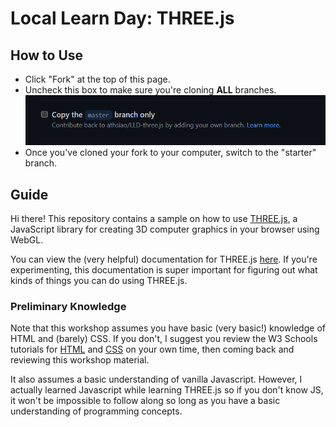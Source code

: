# Local Learn Day: THREE.js

## How to Use
- Click "Fork" at the top of this page.
- Uncheck this box to make sure you're cloning **ALL** branches.
![Uncheck this.](Uncheckthis.PNG)
- Once you've cloned your fork to your computer, switch to the "starter" branch.

## Guide
Hi there! This repository contains a sample on how to use [THREE.js](https://threejs.org/), a JavaScript library for creating 3D computer graphics in your browser using WebGL.

You can view the (very helpful) documentation for THREE.js [here](https://threejs.org/docs/index.html#manual/en/introduction/Creating-a-scene). If you're experimenting, this documentation is super important for figuring out what kinds of things you can do using THREE.js.

### Preliminary Knowledge
Note that this workshop assumes you have basic (very basic!) knowledge of HTML and (barely) CSS. If you don't, I suggest you review the W3 Schools tutorials for [HTML](https://www.w3schools.com/html/) and [CSS](https://www.w3schools.com/css/) on your own time, then coming back and reviewing this workshop material.

It also assumes a basic understanding of vanilla Javascript. However, I actually learned Javascript while learning THREE.js so if you don't know JS, it won't be impossible to follow along so long as you have a basic understanding of programming concepts.